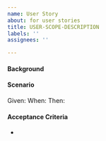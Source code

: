 ```yaml
---
name: User Story
about: for user stories
title: USER-SCOPE-DESCRIPTION
labels: ''
assignees: ''

---
```


#### Background

#### Scenario

Given: 
When: 
Then: 

#### Acceptance Criteria
-
